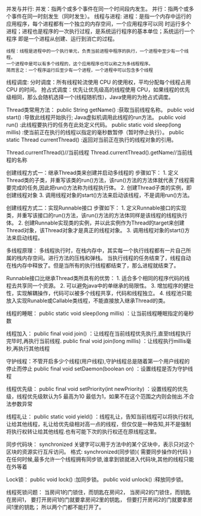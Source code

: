 并发与并行:
    并发：指两个或多个事件在同一个时间段内发生。
    并行：指两个或多个事件在同一时刻发生（同时发生）。
线程与进程:
    进程：是指一个内存中运行的应用程序，每个进程都有一个独立的内存空间，一个应用程序可以同
    时运行多个进程；进程也是程序的一次执行过程，是系统运行程序的基本单位；系统运行一个程序
    即是一个进程从创建、运行到消亡的过程。

    线程：线程是进程中的一个执行单元，负责当前进程中程序的执行，一个进程中至少有一个线程。
    一个进程中是可以有多个线程的，这个应用程序也可以称之为多线程程序。
    简而言之：一个程序运行后至少有一个进程，一个进程中可以包含多个线程

线程调度:
    分时调度：所有线程轮流使用 CPU 的使用权，平均分配每个线程占用 CPU 的时间。
    抢占式调度：优先让优先级高的线程使用 CPU，如果线程的优先级相同，那么会随机选择一个(线程随机性)，Java使用的为抢占式调度。

Thread类常用方法：
    public String getName() :获取当前线程名称。
    public void start() :导致此线程开始执行; Java虚拟机调用此线程的run方法。
    public void run() :此线程要执行的任务在此处定义代码。
    public static void sleep(long millis) :使当前正在执行的线程以指定的毫秒数暂停（暂时停止执行）。
    public static Thread currentThread() :返回对当前正在执行的线程对象的引用。

Thread.currentThread()//当前线程
Thread.currentThread().getName//当前线程的名称

创建线程方式一：继承Thread类来创建并启动多线程的
    步骤如下：
        1. 定义Thread类的子类，并重写该类的run()方法，该run()方法的方法体就代表了线程需要完成的任务,因此把run()方法称为线程执行体。
        2. 创建Thread子类的实例，即创建线程对象
        3. 调用线程对象的start()方法来启动该线程，不是调用run()方法。

创建线程方式二：实现Runnable接口
    步骤如下：
        1. 定义Runnable接口的实现类，并重写该接口的run()方法，该run()方法的方法体同样是该线程的线程执行体。
        2. 创建Runnable实现类的实例，并以此实例作为Thread的target来创建Thread对象，该Thread对象才是真正的线程对象。
        3. 调用线程对象的start()方法来启动线程。

多线程原理：
    多线程执行时，在栈内存中，其实每一个执行线程都有一片自己所属的栈内存空间。进行方法的压栈和弹栈。
    当执行线程的任务结束了，线程自动在栈内存中释放了。但是当所有的执行线程都结束了，那么进程就结束了。

Runnable接口比继承Thread类所具有的优势：
    1. 适合多个相同的程序代码的线程去共享同一个资源。
    2. 可以避免java中的单继承的局限性。
    3. 增加程序的健壮性，实现解耦操作，代码可以被多个线程共享，代码和线程独立。
    4. 线程池只能放入实现Runable或Callable类线程，不能直接放入继承Thread的类。

线程的睡眠：
    public static void sleep(long millis) ：让当前线程睡眠指定的毫秒数

线程加入：
    public final void join() ：让线程在当前线程优先执行,直至t线程执行完毕时,再执行当前线程.
    public final void join(long millis) ：让线程执行millis毫秒,再执行其他线程

守护线程：不管开启多少个线程(用户线程),守护线程总是随着第一个用户线程的停止而停止
    public final void setDaemon(boolean on) ：设置线程是否为守护线程

线程优先级：
    public final void setPriority(int newPriority) ：设置线程的优先级，线程优先级默认为5 最高为10 最低为1，如果不在这个范围之内则会抛出.不合法参数异常

线程礼让：
    public static void yield() ：线程礼让，告知当前线程可以将执行权礼让给其他线程，礼让给优先级相对高一点的线程，但仅仅是一种告知,并不是强制将执行权转让给其他线程.也有可能下次的执行权还在原线程这里。

同步代码块：
    synchronized 关键字可以用于方法中的某个区块中，表示只对这个区块的资源实行互斥访问。
    格式:
        synchronized(同步锁){
            需要同步操作的代码
        }
    在任何时候,最多允许一个线程拥有同步锁,谁拿到锁就进入代码块,其他的线程只能在外等着

 Lock锁：
    public void lock() :加同步锁。
    public void unlock() :释放同步锁。

线程死锁问题：
    当房间1的门锁住，而钥匙在房间2，
    当房间2的门锁住，而钥匙在房间1，
    要打开房间1的门就要拿房间2里的钥匙，
    但要打开房间2的门就要拿房间1里的钥匙；
    所以两个门都不能打开了。
